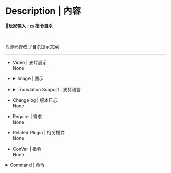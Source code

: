 # Description | 內容
**📌玩家输入 `!zs` 指令自杀<br>**

<br>

对源码修改了自杀提示文案

---
* Video | 影片展示
<br>None

* <details><summary>Image | 图示</summary>

	![l4d2_player_suicide.smx](imgs/01.png)
</details>

* <details><summary>Translation Support | 支持语言</summary>

	```
	简体中文
	```
</details>

* Changelog | 版本日志
<br>None

* Require | 需求
<br>None

* Related Plugin | 相关插件
<br>None

* ConVar | 指令
<br>None

 <details><summary>Command | 命令</summary>

	`sm_zs`> 原地睡觉
</details>